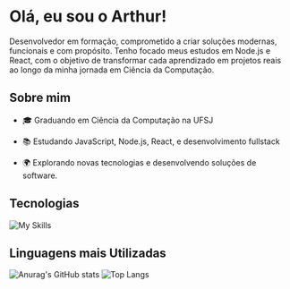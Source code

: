 # Olá, eu sou o Arthur!
Desenvolvedor em formação, comprometido a criar soluções modernas, funcionais e com propósito.
Tenho focado meus estudos em Node.js e React, com o objetivo de transformar cada aprendizado em projetos reais ao longo da minha jornada em Ciência da Computação.

## Sobre mim
* 🎓 Graduando em Ciência da Computação na UFSJ
* 📚 Estudando JavaScript, Node.js, React, e desenvolvimento fullstack


* 🌍 Explorando novas tecnologias e desenvolvendo soluções de software.


## Tecnologias
  ![My Skills](https://skillicons.dev/icons?i=js,html,css,react,nodejs)

## Linguagens mais Utilizadas
![Anurag's GitHub stats](https://github-readme-stats.vercel.app/api?username=4venturelli&show_icons=true&theme=radical)
![Top Langs](https://github-readme-stats.vercel.app/api/top-langs/?username=4venturelli&layout=donut&theme=radical)
